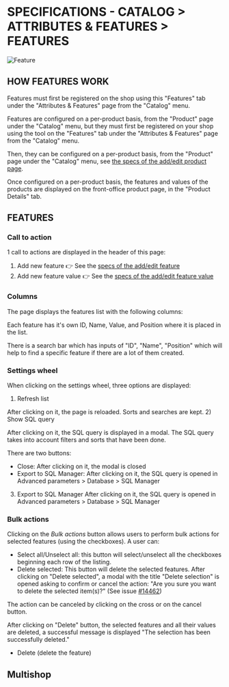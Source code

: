 # SPECIFICATIONS - CATALOG > ATTRIBUTES & FEATURES > FEATURES


![Feature](prestashop-specs/static/img/Features.png)

## HOW FEATURES WORK

Features must first be registered on the shop using this "Features" tab under the "Attributes & Features" page from the "Catalog" menu.

Features are configured on a per-product basis, from the "Product" page under the "Catalog" menu, but they must first be registered on your shop using the tool on the "Features" tab under the "Attributes & Features" page from the "Catalog" menu.

Then, they can be configured on a per-product basis, from the "Product" page under the "Catalog" menu, see [the specs of the add/edit product page](.../products/add-edit.md).

Once configured on a per-product basis, the features and values of the products are displayed on the front-office product page, in the "Product Details" tab.

## FEATURES

### Call to action
1 call to actions are displayed in the header of this page:
1) Add new feature
👉 See the [specs of the add/edit feature](./add-edit-feature.md) 
2) Add new feature value
👉 See the [specs of the add/edit feature value](./add-edit-feature-value.md) 
### Columns
The page displays the features list with the following columns:

Each feature has it's own ID, Name, Value, and Position where it is placed in the list.

There is a search bar which has inputs of "ID", "Name", "Position" which will help to find a specific feature if there are a lot of them created.

### Settings wheel
When clicking on the settings wheel, three options are displayed:

1) Refresh list

After clicking on it, the page is reloaded. Sorts and searches are kept.
2) Show SQL query

After clicking on it, the SQL query is displayed in a modal. The SQL query takes into account filters and sorts that have been done.

There are two buttons:

- Close: After clicking on it, the modal is closed
- Export to SQL Manager: After clicking on it, the SQL query is opened in Advanced parameters > Database > SQL Manager
3) Export to SQL Manager
After clicking on it, the SQL query is opened in Advanced parameters > Database > SQL Manager
 
### Bulk actions
Clicking on the _Bulk actions_ button allows users to perform bulk actions for selected features (using the checkboxes). A user can:

- Select all/Unselect all: this button will select/unselect all the checkboxes beginning each row of the listing.
- Delete selected: This button will delete the selected features. 
After clicking on "Delete selected", a modal with the title "Delete selection" is opened asking to confirm or cancel the action: "Are you sure you want to delete the selected item(s)?" (See issue [#14462](https://github.com/PrestaShop/PrestaShop/issues/14462))

The action can be canceled by clicking on the cross or on the cancel button.

After clicking on "Delete" button, the selected features and all their values are deleted, a successful message is displayed "The selection has been successfully deleted."
  - Delete (delete the feature)
## Multishop



 
 



 
 
 
